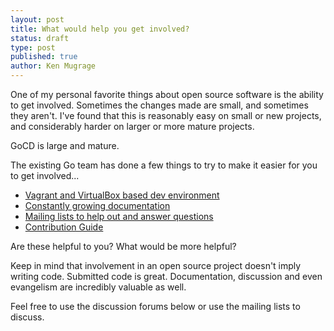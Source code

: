 ```yaml
---
layout: post
title: What would help you get involved?
status: draft
type: post
published: true
author: Ken Mugrage
---
```


One of my personal favorite things about open source software is the ability to get involved. Sometimes the changes made are small, and sometimes they aren't. I've found that this is reasonably easy on small or new projects, and considerably harder on larger or more mature projects. 

GoCD is large and mature.

The existing Go team has done a few things to try to make it easier for you to get involved...

* [Vagrant and VirtualBox based dev environment](https://github.com/gocd/go-development-environment-setup)
* [Constantly growing documentation](https://github.com/gocd/documentation)
* [Mailing lists to help out and answer questions](https://groups.google.com/forum/#!forum/go-cd)
* [Contribution Guide](http://www.go.cd/contribute/contribution-guide.html)

Are these helpful to you? What would be more helpful?

Keep in mind that involvement in an open source project doesn't imply writing code. Submitted code is great. Documentation, discussion and even evangelism are incredibly valuable as well. 

Feel free to use the discussion forums below or use the mailing lists to discuss.
